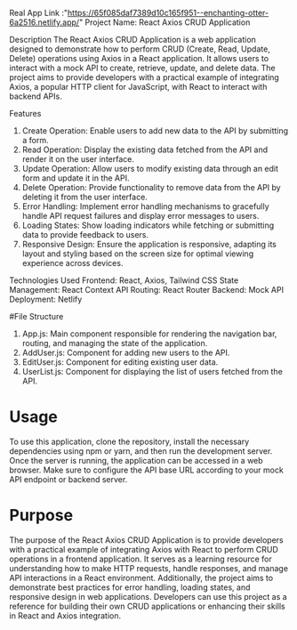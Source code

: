 Real App Link :"https://65f085daf7389d10c165f951--enchanting-otter-6a2516.netlify.app/"
Project Name:
React Axios CRUD Application

Description
The React Axios CRUD Application is a web application designed to demonstrate how to perform CRUD (Create, Read, Update, Delete) operations using Axios in a React application. It allows users to interact with a mock API to create, retrieve, update, and delete data. The project aims to provide developers with a practical example of integrating Axios, a popular HTTP client for JavaScript, with React to interact with backend APIs.

Features
1. Create Operation: Enable users to add new data to the API by submitting a form.
2. Read Operation: Display the existing data fetched from the API and render it on the user interface.
3. Update Operation: Allow users to modify existing data through an edit form and update it in the API.
4. Delete Operation: Provide functionality to remove data from the API by deleting it from the user interface.
5. Error Handling: Implement error handling mechanisms to gracefully handle API request failures and display error messages to users.
6. Loading States: Show loading indicators while fetching or submitting data to provide feedback to users.
7. Responsive Design: Ensure the application is responsive, adapting its layout and styling based on the screen size for optimal viewing experience across devices.

Technologies Used
Frontend: React, Axios, Tailwind CSS
State Management: React Context API
Routing: React Router
Backend: Mock API
Deployment: Netlify

#File Structure
1. App.js: Main component responsible for rendering the navigation bar, routing, and managing the state of the application.
2. AddUser.js: Component for adding new users to the API.
3. EditUser.js: Component for editing existing user data.
4. UserList.js: Component for displaying the list of users fetched from the API.


# Usage
To use this application, clone the repository, install the necessary dependencies using npm or yarn, and then run the development server. Once the server is running, the application can be accessed in a web browser. Make sure to configure the API base URL according to your mock API endpoint or backend server.

# Purpose
The purpose of the React Axios CRUD Application is to provide developers with a practical example of integrating Axios with React to perform CRUD operations in a frontend application. It serves as a learning resource for understanding how to make HTTP requests, handle responses, and manage API interactions in a React environment. Additionally, the project aims to demonstrate best practices for error handling, loading states, and responsive design in web applications. Developers can use this project as a reference for building their own CRUD applications or enhancing their skills in React and Axios integration.